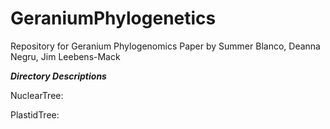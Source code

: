 # GeraniumPhylogenetics #
Repository for Geranium Phylogenomics Paper by Summer Blanco, Deanna Negru, Jim Leebens-Mack

**_Directory Descriptions_**

NuclearTree:

PlastidTree:
